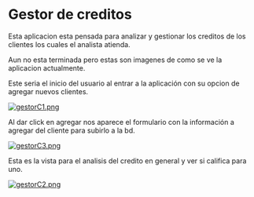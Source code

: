 # Gestor de creditos

Esta aplicacion esta pensada para analizar y gestionar los creditos de los clientes los cuales el analista atienda.

Aun no esta terminada pero estas son imagenes de como se ve la aplicacion actualmente.

Este seria el inicio del usuario al entrar a la aplicación con su opcion de agregar nuevos clientes.

[![gestorC1.png](https://i.postimg.cc/m2S5byML/gestorC1.png)](https://postimg.cc/1ffHB6J2)

Al dar click en agregar nos aparece el formulario con la información a agregar del cliente para subirlo a la bd.

[![gestorC3.png](https://i.postimg.cc/1zVBNGgN/gestorC3.png)](https://postimg.cc/2qmhsB7z)

Esta es la vista para el analisis del credito en general y ver si califica para uno.

[![gestorC2.png](https://i.postimg.cc/MpNbxnsZ/gestorC2.png)](https://postimg.cc/ZWPyx5tX)
